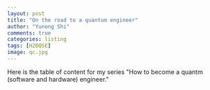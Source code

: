 ```yaml
---
layout: post
title: "On the road to a quantum engineer"
author: "Yunong Shi"
comments: true
categories: listing
tags: [H2BQSE]
image: qc.jpg
---
```

Here is the table of content for my series "How to become a quantm (software and hardware) engineer."

